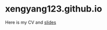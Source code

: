 # xengyang123.github.io
Here is my CV and [slides](http://localhost:6076/#/title-slide.html)








